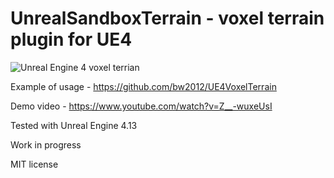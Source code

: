 # UnrealSandboxTerrain - voxel terrain plugin for UE4

![Unreal Engine 4 voxel terrian](http://media.indiedb.com/images/games/1/51/50197/ezgif.com-video-to-gif_2.gif)

Example of usage - https://github.com/bw2012/UE4VoxelTerrain

Demo video - https://www.youtube.com/watch?v=Z__-wuxeUsI  

Tested with Unreal Engine 4.13

Work in progress

MIT license


